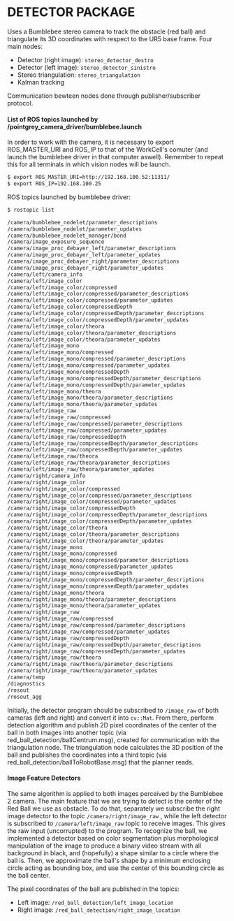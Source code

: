 # DETECTOR PACKAGE

Uses a Bumblebee stereo camera to track the obstacle (red ball) and triangulate its 3D coordinates with respect to the UR5 base frame. Four main nodes:

 - Detector (right image): `stereo_detector_destro`
 - Detector (left image): `stereo_detector_sinistro`
 - Stereo triangulation: `stereo_triangulation`
 - Kalman tracking 

Communication bewteen nodes done through publisher/subscriber protocol.

#### List of ROS topics launched by /pointgrey\_camera\_driver/bumblebee.launch

In order to work with the camera, it is necessary to export ROS\_MASTER\_URI and ROS\_IP to that of the WorkCell's comuter (and launch the bumblebee driver in that computer aswell).
Remember to repeat this for all terminals in which vision nodes will be launch.

```sh
$ export ROS_MASTER_URI=http://192.168.100.52:11311/
$ export ROS_IP=192.168.100.25
```

ROS topics launched by bumblebee driver: 

```sh
$ rostopic list

/camera/bumblebee_nodelet/parameter_descriptions
/camera/bumblebee_nodelet/parameter_updates
/camera/bumblebee_nodelet_manager/bond
/camera/image_exposure_sequence
/camera/image_proc_debayer_left/parameter_descriptions
/camera/image_proc_debayer_left/parameter_updates
/camera/image_proc_debayer_right/parameter_descriptions
/camera/image_proc_debayer_right/parameter_updates
/camera/left/camera_info
/camera/left/image_color
/camera/left/image_color/compressed
/camera/left/image_color/compressed/parameter_descriptions
/camera/left/image_color/compressed/parameter_updates
/camera/left/image_color/compressedDepth
/camera/left/image_color/compressedDepth/parameter_descriptions
/camera/left/image_color/compressedDepth/parameter_updates
/camera/left/image_color/theora
/camera/left/image_color/theora/parameter_descriptions
/camera/left/image_color/theora/parameter_updates
/camera/left/image_mono
/camera/left/image_mono/compressed
/camera/left/image_mono/compressed/parameter_descriptions
/camera/left/image_mono/compressed/parameter_updates
/camera/left/image_mono/compressedDepth
/camera/left/image_mono/compressedDepth/parameter_descriptions
/camera/left/image_mono/compressedDepth/parameter_updates
/camera/left/image_mono/theora
/camera/left/image_mono/theora/parameter_descriptions
/camera/left/image_mono/theora/parameter_updates
/camera/left/image_raw
/camera/left/image_raw/compressed
/camera/left/image_raw/compressed/parameter_descriptions
/camera/left/image_raw/compressed/parameter_updates
/camera/left/image_raw/compressedDepth
/camera/left/image_raw/compressedDepth/parameter_descriptions
/camera/left/image_raw/compressedDepth/parameter_updates
/camera/left/image_raw/theora
/camera/left/image_raw/theora/parameter_descriptions
/camera/left/image_raw/theora/parameter_updates
/camera/right/camera_info
/camera/right/image_color
/camera/right/image_color/compressed
/camera/right/image_color/compressed/parameter_descriptions
/camera/right/image_color/compressed/parameter_updates
/camera/right/image_color/compressedDepth
/camera/right/image_color/compressedDepth/parameter_descriptions
/camera/right/image_color/compressedDepth/parameter_updates
/camera/right/image_color/theora
/camera/right/image_color/theora/parameter_descriptions
/camera/right/image_color/theora/parameter_updates
/camera/right/image_mono
/camera/right/image_mono/compressed
/camera/right/image_mono/compressed/parameter_descriptions
/camera/right/image_mono/compressed/parameter_updates
/camera/right/image_mono/compressedDepth
/camera/right/image_mono/compressedDepth/parameter_descriptions
/camera/right/image_mono/compressedDepth/parameter_updates
/camera/right/image_mono/theora
/camera/right/image_mono/theora/parameter_descriptions
/camera/right/image_mono/theora/parameter_updates
/camera/right/image_raw
/camera/right/image_raw/compressed
/camera/right/image_raw/compressed/parameter_descriptions
/camera/right/image_raw/compressed/parameter_updates
/camera/right/image_raw/compressedDepth
/camera/right/image_raw/compressedDepth/parameter_descriptions
/camera/right/image_raw/compressedDepth/parameter_updates
/camera/right/image_raw/theora
/camera/right/image_raw/theora/parameter_descriptions
/camera/right/image_raw/theora/parameter_updates
/camera/temp
/diagnostics
/rosout
/rosout_agg
```

Initially, the detector program should be subscribed to `/image_raw` of both cameras (left and right) and convert it into `cv::Mat`. From there, perform detection algorithm and publish 2D pixel coordinates of the center of the ball in both images into another topic (via red\_ball\_detection/ballCentrum.msg), created for communication with the triangulation node. 
The triangulation node calculates the 3D position of the ball and publishes the coordinates into a third topic (via red\_ball\_detection/ballToRobotBase.msg) that the planner reads.

#### Image Feature Detectors

The same algorithm is applied to both images perceived by the Bumblebee 2 camera. The main feature that we are trying to detect is the center of the Red Ball we use as obstacle. To do that, separately we subscribe the right image detector to the topic `/camera/right/image_raw` , while the left detector is subscribed to `/camera/left/image_raw` topic to receive images. This gives the raw input (uncorrupted) to the program. To recognize the ball, we implemented a detector based on color segmentation plus morphological manipulation of the image to produce a binary video stream with all background in black, and (hopefully) a shape similar to a circle where the ball is. Then, we approximate the ball's shape by a minimum enclosing circle acting as bounding box, and use the center of this bounding circle as the ball center. 

The pixel coordinates of the ball are published in the topics: 

 - Left image: `/red_ball_detection/left_image_location`
 - Right image: `/red_ball_detection/right_image_location`

 
